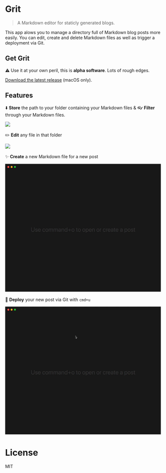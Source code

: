 # Grit

> A Markdown editor for staticly generated blogs.

This app alows you to manage a directory full of Markdown blog posts more easily. 
You can edit, create and delete Markdown files as well as trigger a deployment via Git.

## Get Grit

⚠️ Use it at your own peril, this is **alpha software**. Lots of rough edges. 

[Download the latest release](https://github.com/kahlil/grit/releases/download/v1.0.0-alpha.2/Grit-darwin-x64-1.0.0-alpha.2.zip) (macOS only).

## Features

⬇️ **Store** the path to your folder containing your Markdown files & 👓 **Filter** through your Markdown files.

![](docs/01-store-path.gif)

✏️ **Edit** any file in that folder

![](docs/02-file-editing.gif)

✨ **Create** a new Markdown file for a new post

![](docs/03-new-file.gif)

🚢 **Deploy** your new post via Git with `cmd+u`

![](docs/04-publish.gif)

# License

MIT
